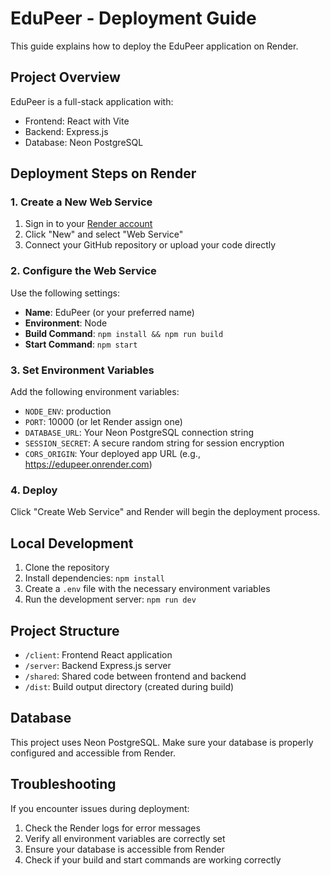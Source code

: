 # EduPeer - Deployment Guide

This guide explains how to deploy the EduPeer application on Render.

## Project Overview

EduPeer is a full-stack application with:
- Frontend: React with Vite
- Backend: Express.js
- Database: Neon PostgreSQL

## Deployment Steps on Render

### 1. Create a New Web Service

1. Sign in to your [Render account](https://dashboard.render.com/)
2. Click "New" and select "Web Service"
3. Connect your GitHub repository or upload your code directly

### 2. Configure the Web Service

Use the following settings:
- **Name**: EduPeer (or your preferred name)
- **Environment**: Node
- **Build Command**: `npm install && npm run build`
- **Start Command**: `npm start`

### 3. Set Environment Variables

Add the following environment variables:
- `NODE_ENV`: production
- `PORT`: 10000 (or let Render assign one)
- `DATABASE_URL`: Your Neon PostgreSQL connection string
- `SESSION_SECRET`: A secure random string for session encryption
- `CORS_ORIGIN`: Your deployed app URL (e.g., https://edupeer.onrender.com)

### 4. Deploy

Click "Create Web Service" and Render will begin the deployment process.

## Local Development

1. Clone the repository
2. Install dependencies: `npm install`
3. Create a `.env` file with the necessary environment variables
4. Run the development server: `npm run dev`

## Project Structure

- `/client`: Frontend React application
- `/server`: Backend Express.js server
- `/shared`: Shared code between frontend and backend
- `/dist`: Build output directory (created during build)

## Database

This project uses Neon PostgreSQL. Make sure your database is properly configured and accessible from Render.

## Troubleshooting

If you encounter issues during deployment:
1. Check the Render logs for error messages
2. Verify all environment variables are correctly set
3. Ensure your database is accessible from Render
4. Check if your build and start commands are working correctly

